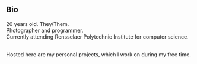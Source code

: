 ## Bio
20 years old. They/Them.</br>
Photographer and programmer.</br>
Currently attending Rensselaer Polytechnic Institute for computer science.</br></br>

Hosted here are my personal projects, which I work on during my free time.

